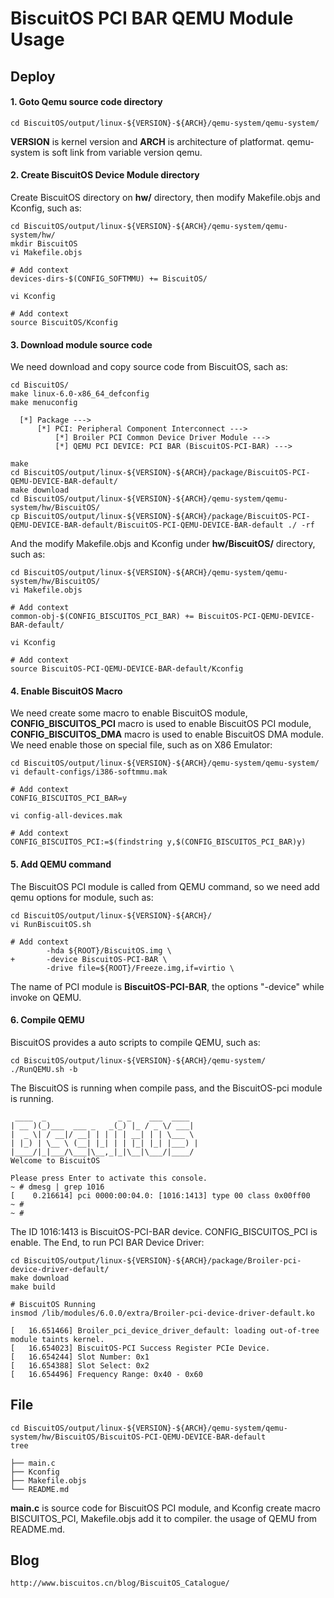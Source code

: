 BiscuitOS PCI BAR QEMU Module Usage
======================================

## Deploy

#### 1. Goto Qemu source code directory

```
cd BiscuitOS/output/linux-${VERSION}-${ARCH}/qemu-system/qemu-system/
```

**VERSION** is kernel version and **ARCH** is architecture of platformat. qemu-system is soft link from variable version qemu.

#### 2. Create BiscuitOS Device Module directory

Create BiscuitOS directory on **hw/**  directory, then modify Makefile.objs and Kconfig, such as:

```
cd BiscuitOS/output/linux-${VERSION}-${ARCH}/qemu-system/qemu-system/hw/
mkdir BiscuitOS
vi Makefile.objs

# Add context
devices-dirs-$(CONFIG_SOFTMMU) += BiscuitOS/

vi Kconfig

# Add context
source BiscuitOS/Kconfig
```

#### 3. Download module source code

We need download and copy source code from BiscuitOS, sach as:

```
cd BiscuitOS/
make linux-6.0-x86_64_defconfig
make menuconfig 

  [*] Package --->
      [*] PCI: Peripheral Component Interconnect --->
          [*] Broiler PCI Common Device Driver Module --->
          [*] QEMU PCI DEVICE: PCI BAR (BiscuitOS-PCI-BAR) --->

make
cd BiscuitOS/output/linux-${VERSION}-${ARCH}/package/BiscuitOS-PCI-QEMU-DEVICE-BAR-default/
make download
cd BiscuitOS/output/linux-${VERSION}-${ARCH}/qemu-system/qemu-system/hw/BiscuitOS/
cp BiscuitOS/output/linux-${VERSION}-${ARCH}/package/BiscuitOS-PCI-QEMU-DEVICE-BAR-default/BiscuitOS-PCI-QEMU-DEVICE-BAR-default ./ -rf
```

And the modify Makefile.objs and Kconfig under **hw/BiscuitOS/** directory, such as:

```
cd BiscuitOS/output/linux-${VERSION}-${ARCH}/qemu-system/qemu-system/hw/BiscuitOS/
vi Makefile.objs

# Add context
common-obj-$(CONFIG_BISCUITOS_PCI_BAR) += BiscuitOS-PCI-QEMU-DEVICE-BAR-default/

vi Kconfig

# Add context
source BiscuitOS-PCI-QEMU-DEVICE-BAR-default/Kconfig
```

#### 4. Enable BiscuitOS Macro

We need create some macro to enable BiscuitOS module, **CONFIG_BISCUITOS_PCI** macro is used to enable BiscuitOS PCI module, **CONFIG_BISCUITOS_DMA** macro is used to enable BiscuitOS DMA module. We need enable those on special file, such as on X86 Emulator:

```
cd BiscuitOS/output/linux-${VERSION}-${ARCH}/qemu-system/qemu-system/
vi default-configs/i386-softmmu.mak

# Add context
CONFIG_BISCUITOS_PCI_BAR=y

vi config-all-devices.mak

# Add context
CONFIG_BISCUITOS_PCI:=$(findstring y,$(CONFIG_BISCUITOS_PCI_BAR)y)
```

#### 5. Add QEMU command

The BiscuitOS PCI module is called from QEMU command, so we need add qemu options for module, such as:

```
cd BiscuitOS/output/linux-${VERSION}-${ARCH}/
vi RunBiscuitOS.sh

# Add context
        -hda ${ROOT}/BiscuitOS.img \
+       -device BiscuitOS-PCI-BAR \
        -drive file=${ROOT}/Freeze.img,if=virtio \
```

The name of PCI module is **BiscuitOS-PCI-BAR**, the options "-device" while invoke on QEMU.

#### 6. Compile QEMU

BiscuitOS provides a auto scripts to compile QEMU, such as:

```
cd BiscuitOS/output/linux-${VERSION}-${ARCH}/qemu-system/
./RunQEMU.sh -b
```

The BiscuitOS is running when compile pass, and the BiscuitOS-pci module is running.

```
 ____  _                _ _    ___  ____  
| __ )(_)___  ___ _   _(_) |_ / _ \/ ___| 
|  _ \| / __|/ __| | | | | __| | | \___ \ 
| |_) | \__ \ (__| |_| | | |_| |_| |___) |
|____/|_|___/\___|\__,_|_|\__|\___/|____/ 
Welcome to BiscuitOS

Please press Enter to activate this console. 
~ # dmesg | grep 1016
[    0.216614] pci 0000:00:04.0: [1016:1413] type 00 class 0x00ff00
~ # 
~ #
```

The ID 1016:1413 is BiscuitOS-PCI-BAR device. CONFIG_BISCUITOS_PCI is enable. The End, to run PCI BAR Device Driver:

```
cd BiscuitOS/output/linux-${VERSION}-${ARCH}/package/Broiler-pci-device-driver-default/
make download
make build

# BiscuitOS Running
insmod /lib/modules/6.0.0/extra/Broiler-pci-device-driver-default.ko

[   16.651466] Broiler_pci_device_driver_default: loading out-of-tree module taints kernel.
[   16.654023] BiscuitOS-PCI Success Register PCIe Device.
[   16.654244] Slot Number: 0x1
[   16.654388] Slot Select: 0x2
[   16.654496] Frequency Range: 0x40 - 0x60
```

## File

```
cd BiscuitOS/output/linux-${VERSION}-${ARCH}/qemu-system/qemu-system/hw/BiscuitOS/BiscuitOS-PCI-QEMU-DEVICE-BAR-default
tree

├── main.c
├── Kconfig
├── Makefile.objs
└── README.md
```

**main.c** is source code for BiscuitOS PCI module, and Kconfig create macro BISCUITOS_PCI, Makefile.objs add it to compiler. the usage of QEMU from README.md.

## Blog

```
http://www.biscuitos.cn/blog/BiscuitOS_Catalogue/
```
